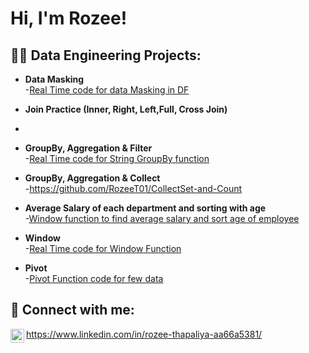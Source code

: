 
<h1>Hi, I'm Rozee!

<h2>👨‍💻 Data Engineering Projects:</h2>

- <b>Data Masking </b>  
  -[Real Time code for data Masking in DF](https://github.com/RozeeT01/DataMasking)
- <b>Join Practice (Inner, Right, Left,Full, Cross Join)</b>
-    
- <b>GroupBy, Aggregation & Filter </b>  
  -[Real Time code for String GroupBy function](https://github.com/RozeeT01/String-Filter)
  
- <b>GroupBy, Aggregation & Collect </b>    
  -https://github.com/RozeeT01/CollectSet-and-Count  
  
- <b>Average Salary of each department and sorting with age </b>  
  -[Window function to find average salary and sort age of employee](https://github.com/RozeeT01/WindowFunction)  
  
- <b>Window</b>    
  -[Real Time code for Window Function](https://github.com/RozeeT01/WindowFunctionCode)
  
- <b>Pivot</b>    
  -[Pivot Function code for few data](https://github.com/RozeeT01/Pivot-Function)  
      
<h2> 🤳 Connect with me:</h2>

<img align="left" alt="RozeeThapaliya | LinkedIn" width="22px" src="https://cdn.jsdelivr.net/npm/simple-icons@v3/icons/linkedin.svg" />

https://www.linkedin.com/in/rozee-thapaliya-aa66a5381/

<!--

Here are some ideas to get you started:

- 🔭 I’m currently working on ...
- 🌱 I’m currently learning ...
- 👯 I’m looking to collaborate on ...
- 🤔 I’m looking for help with ...
- 💬 Ask me about ...
- 📫 How to reach me: ...
- 😄 Pronouns: ...
- ⚡ Fun fact: ...
-->
